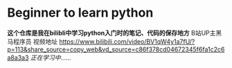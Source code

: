 # Beginner to learn python
**这个仓库是我在bilibli中学习python入门时的笔记、代码的保存地方**
B站UP主黑马程序员 视频地址 https://www.bilibili.com/video/BV1qW4y1a7fU/?p=113&share_source=copy_web&vd_source=c86f378cd04672345f6fa1c2c6a8a3a3
_正在学习中......_  
